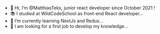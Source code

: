- 👋 Hi, I’m @MatthiasTeks, junior react developer since October 2021 !
- 📚 I studied at WildCodeSchool as front-end React developer...
- 🌱 I’m currently learning NextJs and Redux...
- 👀 I am looking for a first job to develop my knowledge...
